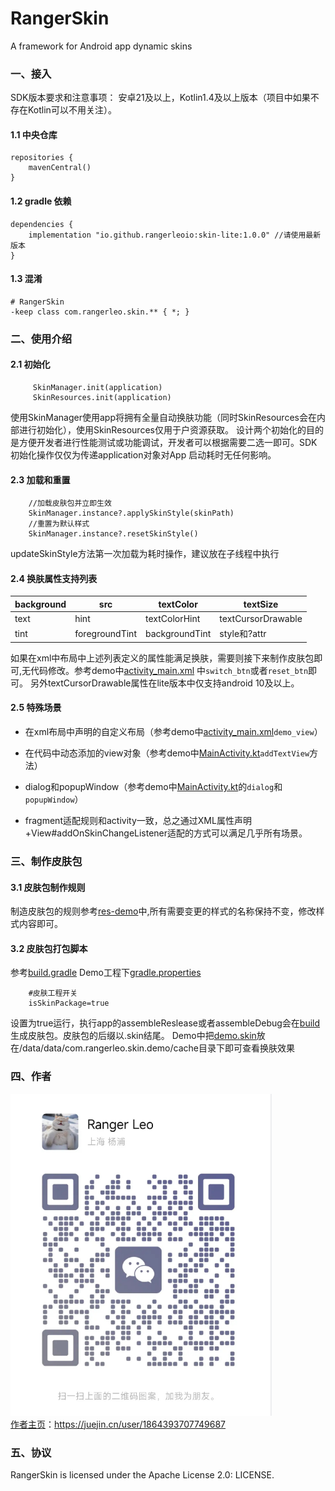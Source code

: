 # RangerSkin

A framework for Android app dynamic skins

### 一、接入

SDK版本要求和注意事项：
安卓21及以上，Kotlin1.4及以上版本（项目中如果不存在Kotlin可以不用关注）。

#### 1.1 中央仓库

```
repositories {
    mavenCentral()
}
```

#### 1.2 gradle 依赖

```
dependencies {
    implementation "io.github.rangerleoio:skin-lite:1.0.0" //请使用最新版本
}
```

#### 1.3 混淆

```
# RangerSkin
-keep class com.rangerleo.skin.** { *; }
```

### 二、使用介绍

#### 2.1 初始化

```
     SkinManager.init(application)
     SkinResources.init(application)
```

使用SkinManager使用app将拥有全量自动换肤功能（同时SkinResources会在内部进行初始化），使用SkinResources仅用于户资源获取。
设计两个初始化的目的是方便开发者进行性能测试或功能调试，开发者可以根据需要二选一即可。SDK初始化操作仅仅为传递application对象对App
启动耗时无任何影响。

#### 2.3 加载和重置

```
    //加载皮肤包并立即生效
    SkinManager.instance?.applySkinStyle(skinPath)
    //重置为默认样式
    SkinManager.instance?.resetSkinStyle()
```

updateSkinStyle方法第一次加载为耗时操作，建议放在子线程中执行

#### 2.4 换肤属性支持列表

| background | src            | textColor      | textSize           |
|------------|----------------|----------------|--------------------|
| text       | hint           | textColorHint  | textCursorDrawable |
| tint       | foregroundTint | backgroundTint | style和?attr        |

如果在xml中布局中上述列表定义的属性能满足换肤，需要则接下来制作皮肤包即可,无代码修改。参考demo中[activity_main.xml](app%2Fsrc%2Fmain%2Fres%2Flayout%2Factivity_main.xml)
中`switch_btn`或者`reset_btn`即可。
另外textCursorDrawable属性在lite版本中仅支持android 10及以上。

#### 2.5 特殊场景

* 在xml布局中声明的自定义布局（参考demo中[activity_main.xml](app%2Fsrc%2Fmain%2Fres%2Flayout%2Factivity_main.xml)`demo_view`）

* 在代码中动态添加的view对象（参考demo中[MainActivity.kt](app%2Fsrc%2Fmain%2Fjava%2Fcom%2Frangerleo%2Fskin%2Fdemo%2FMainActivity.kt)`addTextView`方法）

* dialog和popupWindow（参考demo中[MainActivity.kt](app%2Fsrc%2Fmain%2Fjava%2Fcom%2Frangerleo%2Fskin%2Fdemo%2FMainActivity.kt)的`dialog`和`popupWindow`）

* fragment适配规则和activity一致，总之通过XML属性声明+View#addOnSkinChangeListener适配的方式可以满足几乎所有场景。

### 三、制作皮肤包

#### 3.1 皮肤包制作规则

制造皮肤包的规则参考[res-demo](app%2Fsrc%2Fmain%2Fres-demo)中,所有需要变更的样式的名称保持不变，修改样式内容即可。

#### 3.2 皮肤包打包脚本

参考[build.gradle](app%2Fbuild.gradle)
Demo工程下[gradle.properties](gradle.properties)

``` 
    #皮肤工程开关
    isSkinPackage=true
```

设置为true运行，执行app的assembleReslease或者assembleDebug会在[build](build)生成皮肤包。皮肤包的后缀以.skin结尾。
Demo中把[demo.skin](styles%2Fdemo.skin)放在/data/data/com.rangerleo.skin.demo/cache目录下即可查看换肤效果

### 四、作者
![作者微信](styles%2Fimg.png)<br>
[作者主页](https://juejin.cn/user/1864393707749687)：https://juejin.cn/user/1864393707749687
### 五、协议
RangerSkin is licensed under the Apache License 2.0: LICENSE.



